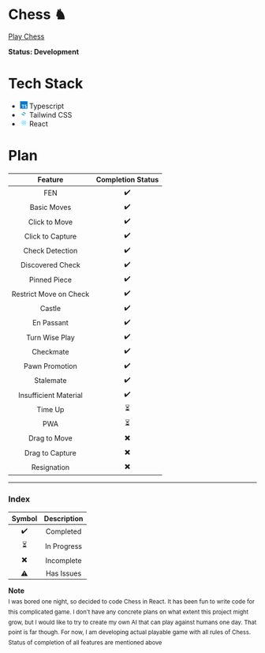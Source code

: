 # Chess ♞

[Play Chess](https://chess.suparthnarayanghimire.com.np)

**Status: Development**

# Tech Stack

- <img src="https://raw.githubusercontent.com/github/explore/80688e429a7d4ef2fca1e82350fe8e3517d3494d/topics/typescript/typescript.png" width="15px"/> Typescript
- <img src="https://raw.githubusercontent.com/github/explore/80688e429a7d4ef2fca1e82350fe8e3517d3494d/topics/tailwind/tailwind.png" width="15px"/> Tailwind CSS
- <img src="https://raw.githubusercontent.com/github/explore/80688e429a7d4ef2fca1e82350fe8e3517d3494d/topics/react/react.png" width="15px"/> React

# Plan

|        Feature         | Completion Status |
| :--------------------: | :---------------: |
|          FEN           |        ✔️         |
|      Basic Moves       |        ✔️         |
|     Click to Move      |        ✔️         |
|    Click to Capture    |        ✔️         |
|    Check Detection     |        ✔️         |
|    Discovered Check    |        ✔️         |
|      Pinned Piece      |        ✔️         |
| Restrict Move on Check |        ✔️         |
|         Castle         |        ✔️         |
|       En Passant       |        ✔️         |
|     Turn Wise Play     |        ✔️         |
|       Checkmate        |        ✔️         |
|     Pawn Promotion     |        ✔️         |
|       Stalemate        |        ✔️         |
| Insufficient Material  |        ✔️         |
|        Time Up         |        ⏳         |
|          PWA           |        ⏳         |
|      Drag to Move      |        ✖️         |
|    Drag to Capture     |        ✖️         |
|      Resignation       |        ✖️         |

---

### Index

| Symbol | Description |
| :----: | :---------: |
|   ✔️   |  Completed  |
|   ⏳   | In Progress |
|   ✖️   | Incomplete  |
|   ⚠️   | Has Issues  |

**Note** \
<sub>I was bored one night, so decided to code Chess in React. It has been fun to write code for this complicated game. I don't have any concrete plans on what extent this project might grow, but I would like to try to create my own AI that can play against humans one day. That point is far though. For now, I am developing actual playable game with all rules of Chess. Status of completion of all features are mentioned above<sub>

